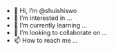 - 👋 Hi, I’m @shuishiswo
- 👀 I’m interested in ...
- 🌱 I’m currently learning ...
- 💞️ I’m looking to collaborate on ...
- 📫 How to reach me ...

<!---
shuishiswo/shuishiswo is a ✨ special ✨ repository because its `README.md` (this file) appears on your GitHub profile.
You can click the Preview link to take a look at your changes.
--->
